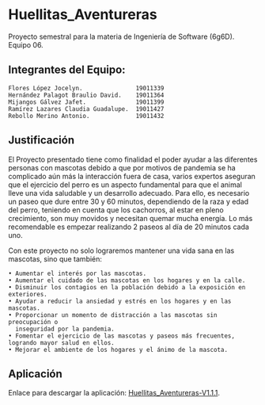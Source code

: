 # Huellitas_Aventureras
Proyecto semestral para la materia de Ingeniería de Software (6g6D). Equipo 06.


## Integrantes del Equipo:
    Flores López Jocelyn.               19011339
    Hernández Palagot Braulio David.    19011364    
    Mijangos Gálvez Jafet.              19011399    
    Ramírez Lazares Claudia Guadalupe.  19011427    
    Rebollo Merino Antonio.             19011432

## Justificación
El Proyecto presentado tiene como finalidad el poder ayudar a las diferentes personas con mascotas debido a que por motivos de pandemia se ha complicado aún más la interacción fuera de casa, varios expertos aseguran que el ejercicio del perro es un aspecto fundamental para que el animal lleve una vida saludable y un desarrollo adecuado. Para ello, es necesario un paseo que dure entre 30 y 60 minutos, dependiendo de la raza y edad del perro, teniendo en cuenta que los cachorros, al estar en pleno crecimiento, son muy movidos y necesitan quemar mucha energía. Lo más recomendable es empezar realizando 2 paseos al día de 20 minutos cada uno.

Con este proyecto no solo lograremos mantener una vida sana en las mascotas, sino que también:

    • Aumentar el interés por las mascotas.
    • Aumentar el cuidado de las mascotas en los hogares y en la calle.
    • Disminuir los contagios en la población debido a la exposición en exteriores.
    • Ayudar a reducir la ansiedad y estrés en los hogares y en las mascotas. 
    • Proporcionar un momento de distracción a las mascotas sin preocupación o 
      inseguridad por la pandemia.
    • Fomentar el ejercicio de las mascotas y paseos más frecuentes, logrando mayor salud en ellos.
    • Mejorar el ambiente de los hogares y el ánimo de la mascota.

## Aplicación
Enlace para descargar la aplicación: [Huellitas_Aventureras-V1.1.1](https://github.com/Braulio-Palagot/Huellitas_Aventureras/blob/master/app/release/Huellitas_Aventureras-V1.1.1.apk).